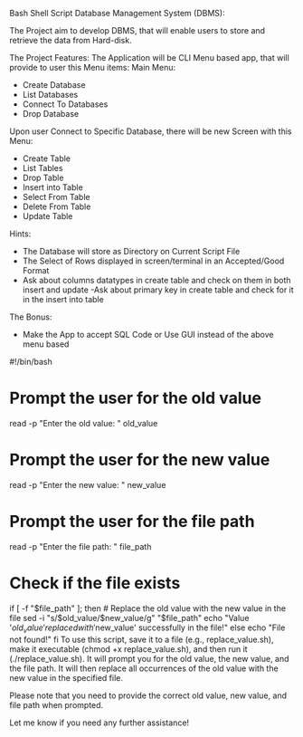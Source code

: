 Bash Shell Script Database Management System (DBMS):

The Project aim to develop DBMS, that will enable users to store and retrieve the data from Hard-disk.

The Project Features:
The Application will be CLI Menu based app, that will provide to user this Menu items:
Main Menu:
- Create Database
- List Databases
- Connect To Databases
- Drop Database

Upon user Connect to Specific Database, there will be new Screen with this Menu:
- Create Table 
- List Tables
- Drop Table
- Insert into Table
- Select From Table
- Delete From Table
- Update Table

Hints:
- The Database will store as Directory on Current Script File
- The Select of Rows displayed in screen/terminal in  an Accepted/Good Format
- Ask about columns datatypes in create table and check on them in both insert and update
-Ask about primary key in create table and check for it in the insert into table

The Bonus:
- Make the App to accept SQL Code or Use GUI instead of the above menu based






#!/bin/bash

# Prompt the user for the old value
read -p "Enter the old value: " old_value

# Prompt the user for the new value
read -p "Enter the new value: " new_value

# Prompt the user for the file path
read -p "Enter the file path: " file_path

# Check if the file exists
if [ -f "$file_path" ]; then
    # Replace the old value with the new value in the file
    sed -i "s/$old_value/$new_value/g" "$file_path"
    echo "Value '$old_value' replaced with '$new_value' successfully in the file!"
else
    echo "File not found!"
fi
To use this script, save it to a file (e.g., replace_value.sh), make it executable (chmod +x replace_value.sh), and then run it (./replace_value.sh). It will prompt you for the old value, the new value, and the file path. It will then replace all occurrences of the old value with the new value in the specified file.

Please note that you need to provide the correct old value, new value, and file path when prompted.

Let me know if you need any further assistance!
